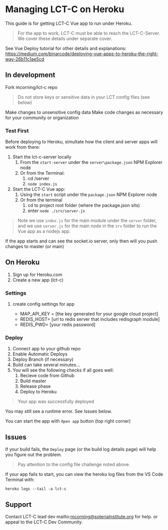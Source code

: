 # Managing LCT-C on Heroku

This guide is for getting LCT-C Vue app to run under Heroku.

> For the app to work, LCT-C must be able to reach the LCT-C-Server. We cover these details under separate cover.

See Vue Deploy tutorial for other details and explanations: <https://medium.com/binarcode/deploying-vue-apps-to-heroku-the-right-way-26b11c1ae5cd>

## In development

Fork mcorning/lct-c repo

> Do not store keys or sensitive data in your LCT config files (see below)

Make changes to unsensitive config data
Make code changes as necessary for your community or organization

### Test First

Before deploying to Heroku, simultate how the client and server apps will work from there:

1. Start the lct-c-server locally
   1. From the `start-server` under the `server\package.json` NPM Explorer node
   2. Or from the Terminal:
      1. cd /server
      2. `node index.js`
2. Start the LCT-C Vue app:
   1. Using the `start` script under the `package.json` NPM Explorer node
   2. Or from the terminal
      1. cd to project root folder (where the package.json sits)
      2. enter `node ./srv/server.js`

> Note we use `index.js` for the main module under the `server` folder, and we use `server.js` for the main node in the `srv` folder to run the Vue app as a nodejs app.

If the app starts and can see the socket.io server, only then will you push changes to master (or main)

## On Heroku

1. Sign up for Heroku.com
2. Create a new app (lct-c)

### Settings

1. create config settings for app

   * MAP_API_KEY = [the key generated for your google cloud project]
   * REDIS_HOST= [url to redis server that includes redisgraph module]
   * REDIS_PWD= [your redis password]

### Deploy

1. Connect app to your github repo
2. Enable Automatic Deploys
3. Deploy Branch (if necessary)
4. Build can take several minutes...
5. You will see the following checks if all goes well:
   1. Recieve code from Github
   2. Build master
   3. Release phase
   4. Deploy to Heroku

>Your app was successfully deployed

You may still see a runtime error. See Issues below.

You can start the app with `Open app` button (top right corner)

## Issues

If your build fails, the `Deploy` page (or the build log details page) will help you figure out the problem.

> Pay attention to the config file challenge noted above.

If your app fails to start, you can view the heroku log files from the VS Code Terminal with:

```node
heroku logs --tail -a lct-c
```

## Support

Contact LCT-C lead dev mailto:mcorning@soteriaInstitute.org  for help. or appeal to the LCT-C Dev Community.
